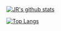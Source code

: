 [![JR's github stats](https://github-readme-stats.vercel.app/api?username=JRetza&count_private=true&show_icons=true&hide=stars,prs,issues)](https://github.com/JRetza)

[![Top Langs](https://github-readme-stats.vercel.app/api/top-langs/?username=JRetza)](https://github.com/JRetza)